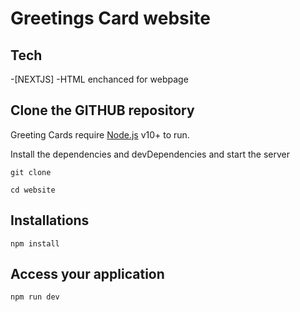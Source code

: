 
# Greetings Card website

## Tech

-[NEXTJS] -HTML enchanced for webpage

## Clone the GITHUB repository

Greeting Cards require [Node.js](https://nodejs.org/) v10+ to run.

Install the dependencies and devDependencies and start the server

```
git clone 

cd website

```

## Installations
```
npm install
```

## Access your application

```
npm run dev

```